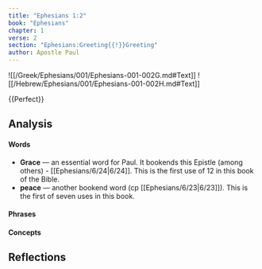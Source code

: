 ```yaml
---
title: "Ephesians 1:2"
book: "Ephesians"
chapter: 1
verse: 2
section: "Ephesians:Greeting{{!}}Greeting"
author: Apostle Paul
---
```

![[/Greek/Ephesians/001/Ephesians-001-002G.md#Text]]
![[/Hebrew/Ephesians/001/Ephesians-001-002H.md#Text]]

{{Perfect}}

## Analysis

#### Words
- **Grace** — an essential word for Paul.  It bookends this Epistle (among others) - [[Ephesians/6/24|6/24]].  This is the first use of 12 in this book of the Bible.
- **peace** — another bookend word (cp [[Ephesians/6/23|6/23]]).  This is the first of seven uses in this book.

#### Phrases

#### Concepts

## Reflections
